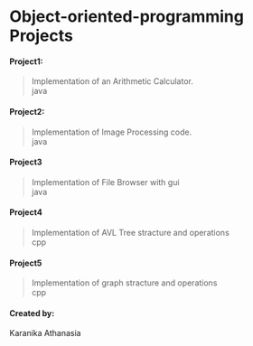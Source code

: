 # Object-oriented-programming Projects

#### Project1:
>  Implementation of an Arithmetic Calculator. <br>java<br>

#### Project2:
>  Implementation of Image Processing code.<br>java<br>

#### Project3
>  Implementation of File Browser with gui <br>java<br>

#### Project4
>  Implementation of AVL Tree stracture and operations <br>cpp<br>

#### Project5
>  Implementation of graph stracture and operations <br>cpp<br>

#### Created by:<br />
Karanika Athanasia<br> 

